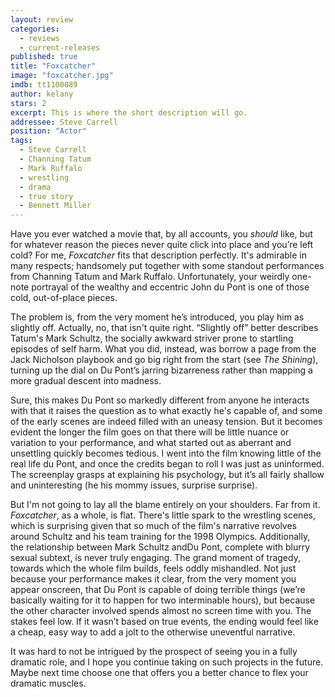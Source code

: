 ```yaml
---
layout: review
categories: 
  - reviews
  - current-releases
published: true
title: "Foxcatcher"
image: "foxcatcher.jpg"
imdb: tt1100089
author: kelany
stars: 2
excerpt: This is where the short description will go.
addressee: Steve Carrell
position: "Actor"
tags: 
  - Steve Carrell
  - Channing Tatum
  - Mark Ruffalo
  - wrestling
  - drama
  - true story
  - Bennett Miller
---
```

Have you ever watched a movie that, by all accounts, you _should_ like, but for whatever reason the pieces never quite click into place and you’re left cold? For me, _Foxcatcher_ fits that description perfectly. It's admirable in many respects; handsomely put together with some standout performances from Channing Tatum and Mark Ruffalo. Unfortunately, your weirdly one-note portrayal of the wealthy and eccentric John du Pont is one of those cold, out-of-place pieces. 

The problem is, from the very moment he’s introduced, you play him as slightly off. Actually, no, that isn't quite right. “Slightly off” better describes Tatum's Mark Schultz, the socially awkward striver prone to startling episodes of self harm. What you did, instead, was borrow a page from the Jack Nicholson playbook and go big right from the start (see _The Shining_), turning up the dial on Du Pont’s jarring bizarreness rather than mapping a more gradual descent into madness.

Sure, this makes Du Pont so markedly different from anyone he interacts with that it raises the question as to what exactly he's capable of, and some of the early scenes are indeed filled with an uneasy tension. But it becomes evident the longer the film goes on that there will be little nuance or variation to your performance, and what started out as aberrant and unsettling quickly becomes tedious. I went into the film knowing little of the real life du Pont, and once the credits began to roll I was just as uninformed. The screenplay grasps at explaining his psychology, but it’s all fairly shallow and uninteresting (he his mommy issues, surprise surprise). 

But I'm not going to lay all the blame entirely on your shoulders. Far from it.  _Foxcatcher_, as a whole, is flat. There's little spark to the wrestling scenes, which is surprising given that so much of the film's narrative revolves around Schultz and his team training for the 1998 Olympics. Additionally, the relationship between Mark Schultz andDu Pont, complete with blurry sexual subtext, is never truly engaging. The grand moment of tragedy, towards which the whole film builds, feels oddly mishandled. Not just because your performance makes it clear, from the very moment you appear onscreen, that Du Pont is capable of doing terrible things (we’re basically waiting for it to happen for two interminable hours), but because the other character involved spends almost no screen time with you. The stakes feel low. If it wasn’t based on true events, the ending would feel like a cheap, easy way to add a jolt to the otherwise uneventful narrative.

It was hard to not be intrigued by the prospect of seeing you in a fully dramatic role, and I hope you continue taking on such projects in the future. Maybe next time choose one that offers you a better chance to flex your dramatic muscles.
